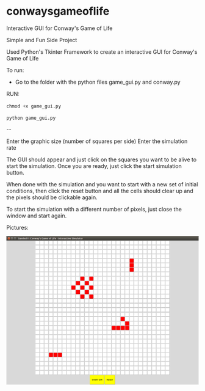 # conwaysgameoflife
Interactive GUI for Conway's Game of Life

Simple and Fun Side Project


Used Python's Tkinter Framework to create an interactive GUI for Conway's Game of Life

To run:
- Go to the folder with the python files game_gui.py and conway.py

RUN:

`chmod +x game_gui.py` 

`python game_gui.py`

-- 

Enter the graphic size (number of squares per side)
Enter the simulation rate 

The GUI should appear and just click on the squares you want to be alive to start the simulation. Once you are ready, just click the start simulation button. 

When done with the simulation and you want to start with a new set of initial conditions, then click the reset button and all the cells should clear up and the pixels should be clickable again. 

To start the simulation with a different number of pixels, just close the window and start again.

Pictures:

![](mycgolGUI.png)
